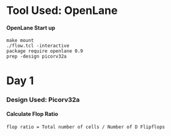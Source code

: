 # Tool Used: OpenLane
#### OpenLane Start up
```
make mount
./flow.tcl -interactive
package require openlane 0.9
prep -design picorv32a
```


# Day 1
### Design Used: Picorv32a
#### Calculate Flop Ratio
```
flop ratio = Total number of cells / Number of D Flipflops
```
